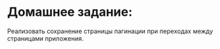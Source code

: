 # Домашнее задание:
Реализовать сохранение страницы пагинации при переходах между страницами приложения.

